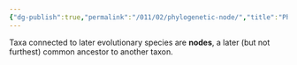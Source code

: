 ```yaml
---
{"dg-publish":true,"permalink":"/011/02/phylogenetic-node/","title":"Phylogenetic Node","tags":["BIOL422"]}
---
```


Taxa connected to later evolutionary species are **nodes**, a later (but not furthest) common ancestor to another taxon.